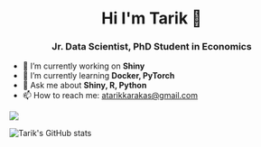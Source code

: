<h1 align="center">Hi I'm Tarik 👋</h1>
<h3 align="center">Jr. Data Scientist, PhD Student in Economics </h3>

- 🔭 I’m currently working on **Shiny**
- 🌱 I’m currently learning **Docker, PyTorch**
- 💬 Ask me about **Shiny, R, Python**
- 📫 How to reach me: atarikkarakas@gmail.com

![](https://komarev.com/ghpvc/?username=karakastarik)

![Tarik's GitHub stats](https://github-readme-stats.vercel.app/api?username=karakastarik&show_icons=true&theme=radical)

